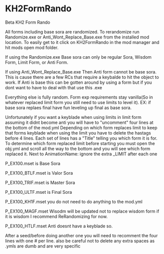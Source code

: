 # KH2FormRando

Beta KH2 Form Rando

All forms including base sora are randomized. To rerandomize run Randomize.exe or Anti_Wont_Replace_Base.exe from the installed mod location.
To easily get to it click on KH2FormRando in the mod manager and hit mods open mod folder.

If using the Randomize.exe
Base sora can only be regular Sora, Wisdom Form, Limit Form, or Anti Form.

If using Anti_Wont_Replace_Base.exe
Then Anti form cannot be base sora. This is cause there are a few RCs that require a keybalde to hit the object to work. If Anti is base this can be gotten around by using a form but if you dont want to have to deal with that use this .exe

Everything else is fully random. Form exp requirements stay vanilla(So in whatever replaced limit form you still need to use limits to level it). EX: if base sora replaes final have fun leveling up final as base sora.

Unfortunately if you want a keyblade when using limits in limit form assuming it didnt become anti you will have to "uncomment" four lines at the bottom of the mod.yml
Depending on which form replaces limit to keep that forms keyblade when using the limit you have to delete the hastags before 4 lines. Each set of lines has a "Title" telling you which form it is for. To determine which form replaced limit before starting you must open the obj.yml and scroll all the way to the bottom and you will see which form replaced it. Next to AnimationName: ignore the extra _LIMIT after each one

P_EX100.mset is Base Sora

P_EX100_BTLF.mset is Valor Sora

P_EX100_TRIF.mset is Master Sora

P_EX100_ULTF.mset is Final Sora

P_EX100_KH1F.mset you do not need to do anything to the mod.yml

P_EX100_MAGF.mset
Wisodm will be updated not to replace wisdom form if it is wisdom I recommend ReRandomizing for now.

P_EX100_HTLF.mset
Anti doesnt have a keyblade so.

After a seed/before doing another one you will need to recomment the four lines with one # per line. also be careful not to delete any extra spaces as .ymls are dumb and are very specific
